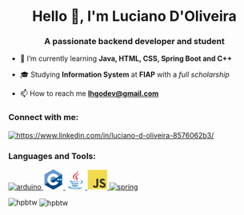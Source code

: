 <h1 align="center">Hello 👋, I'm Luciano D'Oliveira</h1>
<h3 align="center">A passionate backend developer and student</h3>

- 🌱 I’m currently learning **Java, HTML, CSS, Spring Boot and C++**

- 🎓 Studying **Information System** at **FIAP** with a *full scholarship*

- 📫 How to reach me **lhgodev@gmail.com**

<h3 align="left">Connect with me:</h3>
<p align="left">
<a href="linkedin.com/in/luciano-d-oliveira-8576062b3" target="blank"><img align="center" src="https://raw.githubusercontent.com/rahuldkjain/github-profile-readme-generator/master/src/images/icons/Social/linked-in-alt.svg" alt="https://www.linkedin.com/in/luciano-d-oliveira-8576062b3/" height="30" width="40" /></a>
</p>

<h3 align="left">Languages and Tools:</h3>
<p align="left"> <a href="https://www.arduino.cc/" target="_blank" rel="noreferrer"> <img src="https://cdn.worldvectorlogo.com/logos/arduino-1.svg" alt="arduino" width="40" height="40"/> </a> <a href="https://www.w3schools.com/cpp/" target="_blank" rel="noreferrer"> <img src="https://raw.githubusercontent.com/devicons/devicon/master/icons/cplusplus/cplusplus-original.svg" alt="cplusplus" width="40" height="40"/> </a> <a href="https://www.java.com" target="_blank" rel="noreferrer"> <img src="https://raw.githubusercontent.com/devicons/devicon/master/icons/java/java-original.svg" alt="java" width="40" height="40"/> </a> <a href="https://developer.mozilla.org/en-US/docs/Web/JavaScript" target="_blank" rel="noreferrer"> <img src="https://raw.githubusercontent.com/devicons/devicon/master/icons/javascript/javascript-original.svg" alt="javascript" width="40" height="40"/> </a> <a href="https://spring.io/" target="_blank" rel="noreferrer"> <img src="https://www.vectorlogo.zone/logos/springio/springio-icon.svg" alt="spring" width="40" height="40"/> </a> </p>

<p><img align="left" src="https://github-readme-stats.vercel.app/api/top-langs?username=hpbtw&show_icons=true&locale=en&layout=compact" alt="hpbtw" /></p>

<p>&nbsp;<img align="center" src="https://github-readme-stats.vercel.app/api?username=hpbtw&show_icons=true&theme=dark&locale=en" alt="hpbtw" /></p>
